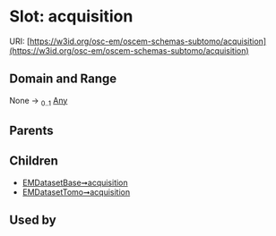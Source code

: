 
# Slot: acquisition



URI: [https://w3id.org/osc-em/oscem-schemas-subtomo/acquisition](https://w3id.org/osc-em/oscem-schemas-subtomo/acquisition)


## Domain and Range

None &#8594;  <sub>0..1</sub> [Any](Any.md)

## Parents


## Children

 *  [EMDatasetBase➞acquisition](EMDatasetBase_acquisition.md)
 *  [EMDatasetTomo➞acquisition](EMDatasetTomo_acquisition.md)

## Used by

